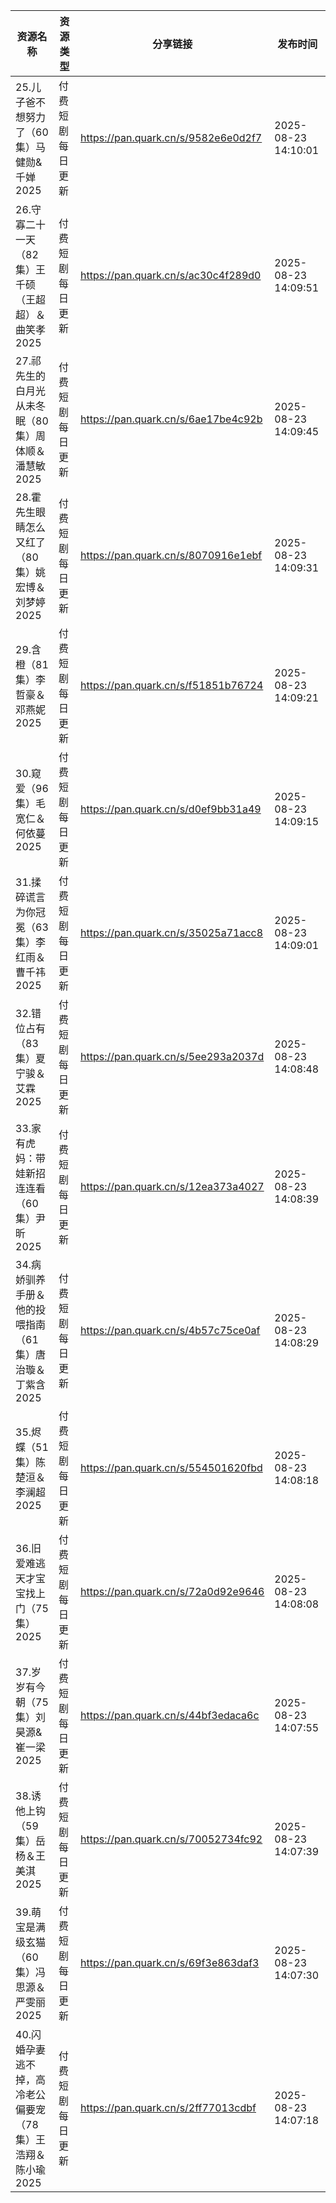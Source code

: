 | 资源名称                               | 资源类型     | 分享链接                                | 发布时间                |
| ---------------------------------- | -------- | ----------------------------------- | ------------------- |
| 25.儿子爸不想努力了（60集）马健勋&千婵2025         | 付费短剧每日更新 | https://pan.quark.cn/s/9582e6e0d2f7 | 2025-08-23 14:10:01 |
| 26.守寡二十一天（82集）王千硕（王超超）＆曲笑孝2025     | 付费短剧每日更新 | https://pan.quark.cn/s/ac30c4f289d0 | 2025-08-23 14:09:51 |
| 27.祁先生的白月光从未冬眠（80集）周体顺＆潘慧敏2025     | 付费短剧每日更新 | https://pan.quark.cn/s/6ae17be4c92b | 2025-08-23 14:09:45 |
| 28.霍先生眼睛怎么又红了（80集）姚宏博＆刘梦婷2025      | 付费短剧每日更新 | https://pan.quark.cn/s/8070916e1ebf | 2025-08-23 14:09:31 |
| 29.含橙（81集）李哲豪＆邓燕妮2025              | 付费短剧每日更新 | https://pan.quark.cn/s/f51851b76724 | 2025-08-23 14:09:21 |
| 30.窥爱（96集）毛宽仁＆何依蔓2025              | 付费短剧每日更新 | https://pan.quark.cn/s/d0ef9bb31a49 | 2025-08-23 14:09:15 |
| 31.揉碎谎言为你冠冕（63集）李红雨＆曹千祎2025        | 付费短剧每日更新 | https://pan.quark.cn/s/35025a71acc8 | 2025-08-23 14:09:01 |
| 32.错位占有（83集）夏宁骏＆艾霖2025             | 付费短剧每日更新 | https://pan.quark.cn/s/5ee293a2037d | 2025-08-23 14:08:48 |
| 33.家有虎妈：带娃新招连连看（60集）尹昕2025         | 付费短剧每日更新 | https://pan.quark.cn/s/12ea373a4027 | 2025-08-23 14:08:39 |
| 34.病娇驯养手册＆他的投喂指南（61集）唐治璇＆丁紫含2025   | 付费短剧每日更新 | https://pan.quark.cn/s/4b57c75ce0af | 2025-08-23 14:08:29 |
| 35.烬蝶（51集）陈楚洹＆李澜超2025              | 付费短剧每日更新 | https://pan.quark.cn/s/554501620fbd | 2025-08-23 14:08:18 |
| 36.旧爱难逃天才宝宝找上门（75集）2025            | 付费短剧每日更新 | https://pan.quark.cn/s/72a0d92e9646 | 2025-08-23 14:08:08 |
| 37.岁岁有今朝（75集）刘昊源&崔一梁2025           | 付费短剧每日更新 | https://pan.quark.cn/s/44bf3edaca6c | 2025-08-23 14:07:55 |
| 38.诱他上钩（59集）岳杨＆王美淇2025             | 付费短剧每日更新 | https://pan.quark.cn/s/70052734fc92 | 2025-08-23 14:07:39 |
| 39.萌宝是满级玄猫（60集）冯思源＆严雯丽2025         | 付费短剧每日更新 | https://pan.quark.cn/s/69f3e863daf3 | 2025-08-23 14:07:30 |
| 40.闪婚孕妻逃不掉，高冷老公偏要宠（78集）王浩翔＆陈小瑜2025 | 付费短剧每日更新 | https://pan.quark.cn/s/2ff77013cdbf | 2025-08-23 14:07:18 |

